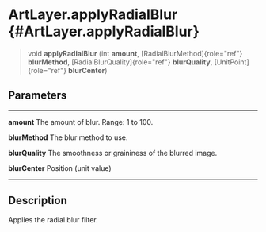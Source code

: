 ArtLayer.applyRadialBlur {#ArtLayer.applyRadialBlur}
========================

> void **applyRadialBlur** (int **amount**,
> [RadialBlurMethod]{role="ref"} **blurMethod**,
> [RadialBlurQuality]{role="ref"} **blurQuality**,
> [UnitPoint]{role="ref"} **blurCenter**)

Parameters
----------

  ----------------- ----------------------------------------------------
  **amount**        The amount of blur. Range: 1 to 100.

  **blurMethod**    The blur method to use.

  **blurQuality**   The smoothness or graininess of the blurred image.

  **blurCenter**    Position (unit value)
  ----------------- ----------------------------------------------------

Description
-----------

Applies the radial blur filter.
